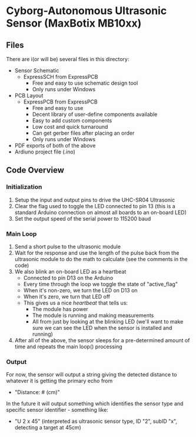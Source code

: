 # Cyborg-Autonomous Ultrasonic Sensor (MaxBotix MB10xx)

## Files
There are i(or will be) several files in this directory:

* Sensor Schematic
   * ExpressSCH from ExpressPCB
       * Free and easy to use schematic design tool
       * Only runs under Windows
* PCB Layout
   * ExpressPCB from ExpressPCB
        * Free and easy to use
        * Decent library of user-define components available
        * Easy to add custom components
        * Low cost and quick turnaround
        * Can get gerber files after placing an order
        * Only runs under Windows
* PDF exports of both of the above
* Ardiuno project file (.ino)

## Code Overview
### Initialization
1. Setup the input and output pins to drive the UHC-SR04 Ultrasonic
1. Clear the flag used to toggle the LED connected to pin 13 (this is a standard Arduino connection on almost all boards to an on-board LED)
1. Set the output speed of the serial power to 115200 baud
### Main Loop
1. Send a short pulse to the ultrasonic module
1. Wait for the response and use the length of the pulse back from the ultrasonic module to do the math to calculate (see the comments in the code)
1. We also blink an on-board LED as a heartbeat
    * Connected to pin D13 on the Arduino
    * Every time through the loop we toggle the state of "active_flag"
   * When it's non-zero, we turn the LED on D13 on
   * When it's zero, we turn that LED off
   * This gives us a nice *heartbeat* that tells us:
       * The module has power
       * The module is running and making measurements
       * All from just by looking at the blinking LED (we'll want to make sure we can see the LED when the sensor is installed and running)
  1. After all of the above, the sensor sleeps for a pre-determined amount of time and repeats the main loop() processing
### Output
For now, the sensor will output a string giving the detected distance to whatever it is getting the primary echo from
* "Distance:  # (cm)"

In the future it will output something which identifies the sensor type and specific sensor identifier - something like:
* "U 2 x 45" (interpreted as ultrasonic sensor type, ID "2", subID "x", detecting a target at 45cm)
